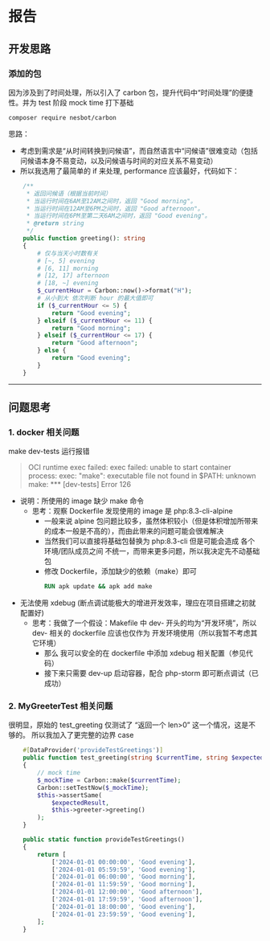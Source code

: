# 报告

## 开发思路

### 添加的包

因为涉及到了时间处理，所以引入了 carbon 包，提升代码中“时间处理”的便捷性。并为 test 阶段 mock time 打下基础
```shell
composer require nesbot/carbon
```

思路：
- 考虑到需求是“从时间转换到问候语”，而自然语言中“问候语”很难变动（包括问候语本身不易变动，以及问候语与时间的对应关系不易变动）
- 所以我选用了最简单的 if 来处理, performance 应该最好，代码如下：
```php
    /**
     * 返回问候语（根据当前时间）
     * 当运行时间在6AM至12AM之间时，返回 "Good morning"。
     * 当运行时间在12AM至6PM之间时，返回 "Good afternoon"。
     * 当运行时间在6PM至第二天6AM之间时，返回 "Good evening"。
     * @return string
     */
    public function greeting(): string
    {
        # 仅与当天小时数有关
        # [~, 5] evening
        # [6, 11] morning
        # [12, 17] afternoon
        # [18, ~] evening
        $_currentHour = Carbon::now()->format("H");
        # 从小到大 依次判断 hour 的最大值即可
        if ($_currentHour <= 5) {
            return "Good evening";
        } elseif ($_currentHour <= 11) {
            return "Good morning";
        } elseif ($_currentHour <= 17) {
            return "Good afternoon";
        } else {
            return "Good evening";
        }
    }
```

---

## 问题思考


### 1. docker 相关问题

make dev-tests 运行报错 

> OCI runtime exec failed: exec failed: unable to start container process: exec: "make": executable file not found in $PATH: unknown
make: *** [dev-tests] Error 126

- 说明：所使用的 image 缺少 make 命令
  - 思考：观察 Dockerfile 发现使用的 image 是 php:8.3-cli-alpine
    - 一般来说 alpine 包问题比较多，虽然体积较小（但是体积增加所带来的成本一般是不高的），而由此带来的问题可能会很难解决
    - 当然我们可以直接将基础包替换为 php:8.3-cli 但是可能会造成 各个环境/团队成员之间 不统一，而带来更多问题，所以我决定先不动基础包
    - 修改 Dockerfile，添加缺少的依赖（make）即可 
      ```dockerfile
      RUN apk update && apk add make
      ```
- 无法使用 xdebug (断点调试能极大的增进开发效率，理应在项目搭建之初就配置好)
  - 思考：我做了一个假设：Makefile 中 dev- 开头的均为“开发环境”，所以 dev- 相关的 dockerfile 应该也仅作为 开发环境使用（所以我暂不考虑其它环境）
    - 那么 我可以安全的在 dockerfile 中添加 xdebug 相关配置（参见代码）
    - 接下来只需要 dev-up 启动容器，配合 php-storm 即可断点调试（已成功）



### 2. MyGreeterTest 相关问题
很明显，原始的 test_greeting 仅测试了 “返回一个 len>0” 这一个情况，这是不够的。 所以我加入了更完整的边界 case

```php
    #[DataProvider('provideTestGreetings')]
    public function test_greeting(string $currentTime, string $expectedResult)
    {
        // mock time
        $_mockTime = Carbon::make($currentTime);
        Carbon::setTestNow($_mockTime);
        $this->assertSame(
            $expectedResult,
            $this->greeter->greeting()
        );
    }

    public static function provideTestGreetings()
    {
        return [
            ['2024-01-01 00:00:00', 'Good evening'],
            ['2024-01-01 05:59:59', 'Good evening'],
            ['2024-01-01 06:00:00', 'Good morning'],
            ['2024-01-01 11:59:59', 'Good morning'],
            ['2024-01-01 12:00:00', 'Good afternoon'],
            ['2024-01-01 17:59:59', 'Good afternoon'],
            ['2024-01-01 18:00:00', 'Good evening'],
            ['2024-01-01 23:59:59', 'Good evening'],
        ];
    }
```
